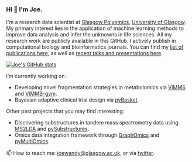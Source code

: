 ### Hi 👋 I'm Joe.

I'm a research data scientist at [Glasgow Polyomics](https://www.polyomics.gla.ac.uk/), [University of Glasgow](https://www.gla.ac.uk/). My primary interest lies in the application of machine learning methods to improve data analysis and infer the unknowns in life sciences. 
All my research work are publicly available in this GitHub. I actively publish in computational biology and bioinformatics journals. You can find my [list of publications here](https://scholar.google.com/citations?user=K6nz3aoAAAAJ), as well as [recent talks and presentations here](talks.md).

[![Joe's GitHub stats](https://github-readme-stats.vercel.app/api?username=joewandy)](https://github.com/anuraghazra/github-readme-stats)


I’m currently working on :
  - Developing novel fragmentation strategies in metabolomics via [ViMMS](https://github.com/glasgowcompbio/vimms/tree/master/vimms)
    and [ViMMS-gym](https://github.com/glasgowcompbio/vimms-gym).
  - Bayesian adaptive clinical trial design via [pyBasket](https://github.com/glasgowcompbio/pyBasket).
    
Other past projects that you may find interesting:
  - Discovering substructures in tandem mass spectrometry data using [MS2LDA](https://ms2lda.org) and [pySubstructures](https://github.com/glasgowcompbio/pySubstructures).
  - Omics data integration framework through [GraphOmics](https://graphomics.glasgowcompbio.org/) and [pyMultiOmics](https://github.com/glasgowcompbio/pyMultiOmics/).

📫 How to reach me: joewandy@glasgow.ac.uk, or via [twitter](https://twitter.com/joe__wandy).

